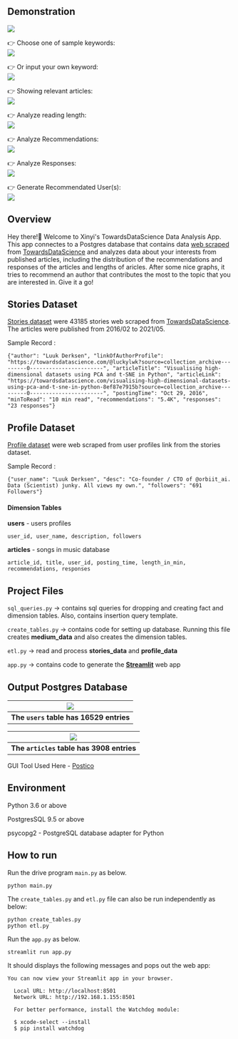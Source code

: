 ## **Demonstration**
[![](https://j.gifs.com/gpLYrk.gif)](https://youtu.be/ePhAuf2jVTQ)


:point_right: Choose one of sample keywords:  
[![](https://j.gifs.com/579nmY.gif)](https://youtu.be/ePhAuf2jVTQ)


:point_right: Or input your own keyword:  
[![](https://j.gifs.com/x6vqPB.gif)](https://youtu.be/ePhAuf2jVTQ)


:point_right: Showing relevant articles:  
[![](https://j.gifs.com/r2RZJp.gif)](https://youtu.be/ePhAuf2jVTQ)


:point_right: Analyze reading length:  
[![](https://j.gifs.com/MZQDMG.gif)](https://youtu.be/ePhAuf2jVTQ)


:point_right: Analyze Recommendations:  
[![](https://j.gifs.com/WP7OZx.gif)](https://youtu.be/ePhAuf2jVTQ)


:point_right: Analyze Responses:  
[![](https://j.gifs.com/Z8VO35.gif)](https://youtu.be/ePhAuf2jVTQ)


:point_right: Generate Recommendated User(s):  
[![](https://j.gifs.com/jYqQyv.gif)](https://youtu.be/ePhAuf2jVTQ)


## **Overview**
Hey there!:wave: Welcome to Xinyi's TowardsDataScience Data Analysis App. This app connectes to a Postgres database that contains data [web scraped](https://github.com/xxionias/webscraping/tree/master/mediumstories) from [TowardsDataScience](https:towardsdatascience.com) and analyzes data about your interests from published articles, including the distribution of the recommendations and responses of the articles and lengths of aricles. After some nice graphs, it tries to recommend an author that contributes the most to the topic that you are interested in. Give it a go!


## **Stories Dataset**
[Stories dataset](https://github.com/xxionias/webscraping/tree/master/mediumstories) were 43185 stories web scraped from [TowardsDataScience](http://towardsdatascience.com). The articles were published from 2016/02 to 2021/05.

Sample Record :
```
{"author": "Luuk Derksen", "linkOfAuthorProfile": "https://towardsdatascience.com/@luckylwk?source=collection_archive---------0-----------------------", "articleTitle": "Visualising high-dimensional datasets using PCA and t-SNE in Python", "articleLink": "https://towardsdatascience.com/visualising-high-dimensional-datasets-using-pca-and-t-sne-in-python-8ef87e7915b?source=collection_archive---------0-----------------------", "postingTime": "Oct 29, 2016", "minToRead": "10 min read", "recommendations": "5.4K", "responses": "23 responses"}
```

## **Profile Dataset**
[Profile dataset](https://github.com/xxionias/webscraping/tree/master/mediumprofile) were web scraped from user profiles link from the stories dataset.

Sample Record :
```
{"user_name": "Luuk Derksen", "desc": "Co-founder / CTO of @orbiit_ai. Data (Scientist) junky. All views my own.", "followers": "691 Followers"}
```


#### Dimension Tables
**users**  - users profiles
```
user_id, user_name, description, followers
```
**articles**  - songs in music database
```
article_id, title, user_id, posting_time, length_in_min, recommendations, responses
```


## Project Files

```sql_queries.py``` -> contains sql queries for dropping and creating fact and dimension tables. Also, contains insertion query template.

```create_tables.py``` -> contains code for setting up database. Running this file creates **medium_data** and also creates the dimension tables.

```etl.py``` -> read and process **stories_data** and **profile_data**

```app.py``` -> contains code to generate the [**Streamlit**](https://streamlit.io) web app

## Output Postgres Database  
| ![](images/users_sample.png) |
|:--:|
| <b>The `users` table has 16529 entries</b> |

| ![](images/articles_sample.png) |
|:--:|
| <b>The `articles` table has 3908 entries</b> |

GUI Tool Used Here - [Postico](https://eggerapps.at/postico/)

## Environment 
Python 3.6 or above

PostgresSQL 9.5 or above

psycopg2 - PostgreSQL database adapter for Python


## How to run

Run the drive program ```main.py``` as below.
```
python main.py
``` 

The ```create_tables.py``` and ```etl.py``` file can also be run independently as below:
```
python create_tables.py 
python etl.py 
```

Run the ```app.py``` as below.
```
streamlit run app.py
```

It should displays the following messages and pops out the web app:
```
You can now view your Streamlit app in your browser.

  Local URL: http://localhost:8501
  Network URL: http://192.168.1.155:8501

  For better performance, install the Watchdog module:

  $ xcode-select --install
  $ pip install watchdog
```
